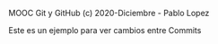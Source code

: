 MOOC Git y GitHub
(c) 2020-Diciembre - Pablo Lopez

Este es un ejemplo para ver cambios entre Commits
